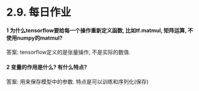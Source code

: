 # 2.9. 每日作业

#### 1 为什么tensorflow要给每一个操作重新定义函数, 比如tf.matmul, 矩阵运算, 不使用numpy的matmul?

答案: tensorflow定义的是张量操作, 不是实际的数值.

#### 2 变量的作用是什么? 有什么特点?

答案: 用来保存模型中的参数. 特点是可以训练和序列化(保存)